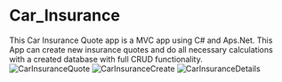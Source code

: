 # Car_Insurance
This Car Insurance Quote app is a MVC app using C# and Aps.Net. This App can create new insurance quotes and do all necessary calculations with a created database with full CRUD functionality.
<br>
![CarInsuranceQuote](https://user-images.githubusercontent.com/68976585/103809465-650c4800-500e-11eb-8f96-702d0673028e.png)
![CarInsuranceCreate](https://user-images.githubusercontent.com/68976585/103809449-60479400-500e-11eb-8b5f-701d730480d6.png)
![CarInsuranceDetails](https://user-images.githubusercontent.com/68976585/103809455-62a9ee00-500e-11eb-89ea-b763301877f1.png)

